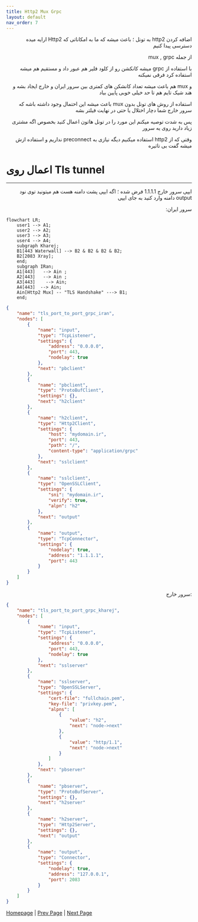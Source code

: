 ```yaml
---
title: Http2 Mux Grpc 
layout: default
nav_order: 7
---
```


<p dir="rtl">
اضافه کردن http2 به تونل ؛ باعث میشه که ما به امکاناتی که Http2 ارایه میده دسترسی پیدا کنیم
</p>

<p dir="rtl">
از جمله mux , grpc 
</p>

<p dir="rtl">
با استفاده از grpc میشه کانکشن رو از کلود فلیر هم عبور داد و مستقیم هم میشه استفاده کرد فرقی نمیکنه
</p>

<p dir="rtl">
و mux هم باعث میشه تعداد کانشکن های کمتری بین سرور ایران و خارج ایجاد بشه و هند شیک تایم هم تا حد خیلی خوبی پایین بیاد
</p>

<p dir="rtl">
استفاده از روش های تونل بدون mux باعث میشه این احتمال وجود داشته باشه که سرور خارج شما دچار اختلال یا حتی در نهایت فیلتر بشه
</p>

<p dir="rtl">
پس به شدت توصیه میکنم این مورد را در تونل هاتون اعمال کنید بخصوص اگه مشتری زیاد دارید روی یه سرور 
</p>

<p dir="rtl">
وقتی که از http2 استفاده میکنیم دیگه نیازی به preconnect نداریم و استفاده ازش میشه گفت بی تاثیره
</p>


# اعمال روی Tls tunnel

* * *

<p dir="rtl">
ایپی سرور خارج 1.1.1.1 فرض شده ؛ اگه ایپی پشت دامنه هست هم میتونید توی نود output دامنه وارد کنید به جای ایپی
</p>

<p dir="rtl">
سرور ایران:
</p>

```mermaid
flowchart LR;
    user1 --> A1;
    user2 --> A2;
    user3 --> A3;
    user4 --> A4;
    subgraph Kharej;
    B1[443 Waterwall] --> B2 & B2 & B2 & B2;
    B2[2083 Xray];
    end;
    subgraph IRan;
    A1[443]   --> Ain ;
    A2[443]   --> Ain ;
    A3[443]    --> Ain;
    A4[443]  --> Ain;
    Ain[Http2 Mux] -- "TLS Handshake" ---> B1;
    end;
```


```json
{
    "name": "tls_port_to_port_grpc_iran",
    "nodes": [
        {
            "name": "input",
            "type": "TcpListener",
            "settings": {
                "address": "0.0.0.0",
                "port": 443,
                "nodelay": true
            },
            "next": "pbclient"
        },
        {
            "name": "pbclient",
            "type": "ProtoBufClient",
            "settings": {},
            "next": "h2client"
        },
        {
            "name": "h2client",
            "type": "Http2Client",
            "settings": {
                "host": "mydomain.ir",
                "port": 443,
                "path": "/",
                "content-type": "application/grpc"
            },
            "next": "sslclient"
        },
        {
            "name": "sslclient",
            "type": "OpenSSLClient",
            "settings": {
                "sni": "mydomain.ir",
                "verify": true,
                "alpn": "h2"
            },
            "next": "output"
        },
        {
            "name": "output",
            "type": "TcpConnector",
            "settings": {
                "nodelay": true,
                "address": "1.1.1.1",
                "port": 443
            }
        }
    ]
}
```

<p dir="rtl">
:سرور خارج
</p>



```json
{
    "name": "tls_port_to_port_grpc_kharej",
    "nodes": [
        {
            "name": "input",
            "type": "TcpListener",
            "settings": {
                "address": "0.0.0.0",
                "port": 443,
                "nodelay": true
            },
            "next": "sslserver"
        },
        {
            "name": "sslserver",
            "type": "OpenSSLServer",
            "settings": {
                "cert-file": "fullchain.pem",
                "key-file": "privkey.pem",
                "alpns": [
                    {
                        "value": "h2",
                        "next": "node->next"
                    },
                    {
                        "value": "http/1.1",
                        "next": "node->next"
                    }
                ]
            },
            "next": "pbserver"
        },
        {
            "name": "pbserver",
            "type": "ProtoBufServer",
            "settings": {},
            "next": "h2server"
        },
        {
            "name": "h2server",
            "type": "Http2Server",
            "settings": {},
            "next": "output"
        },
        {
            "name": "output",
            "type": "Connector",
            "settings": {
                "nodelay": true,
                "address": "127.0.0.1",
                "port": 2083
            }
        }
    ]
}
```

[Homepage](.) | [Prev Page](PreConnect) | [Next Page](Reverse-Tunnel)